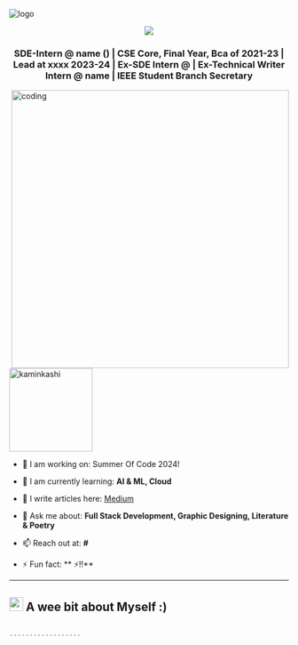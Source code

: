 ![logo]()
<p align="center">
<img src="https://readme-typing-svg.herokuapp.com?color=%2336BCF7&size=25&center=true&vCenter=true&width=433&height=50&lines=I'm+Kaminkashi;I'm+Software+Developer;I'm+Frontend+Developer;I'm+Graphic+Designer;I'm+artist"></p>
<h3 align="center">SDE-Intern @ name () | CSE Core, Final Year, Bca of 2021-23 | Lead at xxxx 2023-24 | Ex-SDE Intern @  | Ex-Technical Writer Intern @ name | IEEE Student Branch Secretary </h3>

<img align="right" alt="coding" width="500" src="https://github.com/kaminkashi.in3/kaminkashi/assets/73741643/684bf8fe-e293-4001-a8bd-9e5e43925898">

<p align="left"> <img src="https://komarev.com/ghpvc/?username=kaminkashi&label=Profile%20views&color=0e75b6&style=flat" alt="kaminkashi" width="150"/> </p>

- 🔭 I am working on: Summer Of Code 2024!

- 🌱 I am currently learning: **AI & ML, Cloud**

- 📝 I write articles here: <a href="#">Medium</a>

- 💬 Ask me about: **Full Stack Development, Graphic Designing, Literature & Poetry**

- 📫 Reach out at: **#**

- ⚡ Fun fact: ** ⚡!!**

-----------------------
## <img src="https://cdn-icons-png.flaticon.com/512/5969/5969702.png" width="25">  <b>A wee bit about Myself :)</b>

```javascript

------------------

